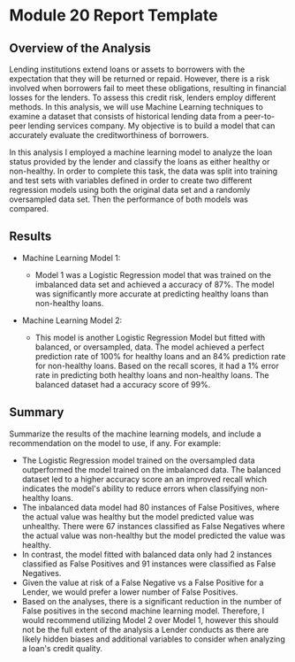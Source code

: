 # Module 20 Report Template

## Overview of the Analysis

Lending institutions extend loans or assets to borrowers with the expectation that they will be returned or repaid. However, there is a risk involved when borrowers fail to meet these obligations, resulting in financial losses for the lenders. To assess this credit risk, lenders employ different methods. In this analysis, we will use Machine Learning techniques to examine a dataset that consists of historical lending data from a peer-to-peer lending services company. My objective is to build a model that can accurately evaluate the creditworthiness of borrowers.

In this analysis I employed a machine learning model to analyze the loan status provided by the lender and classify the loans as either healthy or non-healthy. In order to complete this task, the data was split into training and test sets with variables defined in order to create two different regression models using both the original data set and a randomly oversampled data set. Then the performance of both models was compared.

## Results

* Machine Learning Model 1:
  * Model 1 was a Logistic Regression model that was trained on the imbalanced data set and achieved a accuracy of 87%. The model was significantly more accurate at predicting healthy loans than non-healthy loans.

* Machine Learning Model 2:
  * This model is another Logistic Regression Model but fitted with balanced, or oversampled, data. The model achieved a perfect prediction rate of 100% for healthy loans and an 84% prediction rate for non-healthy loans. Based on the recall scores, it had a 1% error rate in predicting both healthy loans and non-healthy loans. The balanced dataset had a accuracy score of 99%.

## Summary

Summarize the results of the machine learning models, and include a recommendation on the model to use, if any. For example:
* The Logistic Regression model trained on the oversampled data outperformed the model trained on the imbalanced data. The balanced dataset led to a higher accuracy score an an improved recall which indicates the model's ability to reduce errors when classifying non-healthy loans.
* The inbalanced data model had 80 instances of False Positives, where the actual value was healthy but the model predicted value was unhealthy. There were 67 instances classified as False Negatives where the actual value was non-healthy but the model predicted the value was healthy.
* In contrast, the model fitted with balanced data only had 2 instances classified as False Positives and 91 instances were classified as False Negatives.
* Given the value at risk of a False Negative vs a False Positive for a Lender, we would prefer a lower number of False Positives.
* Based on the analyses, there is a significant reduction in the number of False positives in the second machine learning model. Therefore, I would recommend utilizing Model 2 over Model 1, however this should not be the full extent of the analysis a Lender conducts as there are likely hidden biases and additional variables to consider when analyzing a loan's credit quality.

